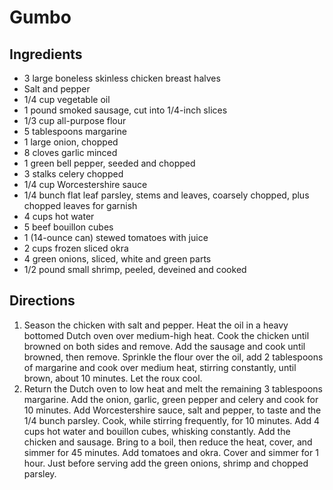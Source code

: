 Gumbo
=====

Ingredients
-----------

- 3 large boneless skinless chicken breast halves
- Salt and pepper
- 1/4 cup vegetable oil
- 1 pound smoked sausage, cut into 1/4-inch slices
- 1/3 cup all-purpose flour
- 5 tablespoons margarine
- 1 large onion, chopped
- 8 cloves garlic minced
- 1 green bell pepper, seeded and chopped
- 3 stalks celery chopped
- 1/4 cup Worcestershire sauce
- 1/4 bunch flat leaf parsley, stems and leaves, coarsely chopped, plus chopped leaves for garnish
- 4 cups hot water
- 5 beef bouillon cubes
- 1 (14-ounce can) stewed tomatoes with juice
- 2 cups frozen sliced okra
- 4 green onions, sliced, white and green parts
- 1/2 pound small shrimp, peeled, deveined and cooked

Directions
----------

1. Season the chicken with salt and pepper. Heat the oil in a heavy bottomed Dutch oven over medium-high heat. Cook the chicken until browned on both sides and remove. Add the sausage and cook until browned, then remove. Sprinkle the flour over the oil, add 2 tablespoons of margarine and cook over medium heat, stirring constantly, until brown, about 10 minutes. Let the roux cool.
2. Return the Dutch oven to low heat and melt the remaining 3 tablespoons margarine. Add the onion, garlic, green pepper and celery and cook for 10 minutes. Add Worcestershire sauce, salt and pepper, to taste and the 1/4 bunch parsley. Cook, while stirring frequently, for 10 minutes. Add 4 cups hot water and bouillon cubes, whisking constantly. Add the chicken and sausage. Bring to a boil, then reduce the heat, cover, and simmer for 45 minutes. Add tomatoes and okra. Cover and simmer for 1 hour. Just before serving add the green onions, shrimp and chopped parsley.
